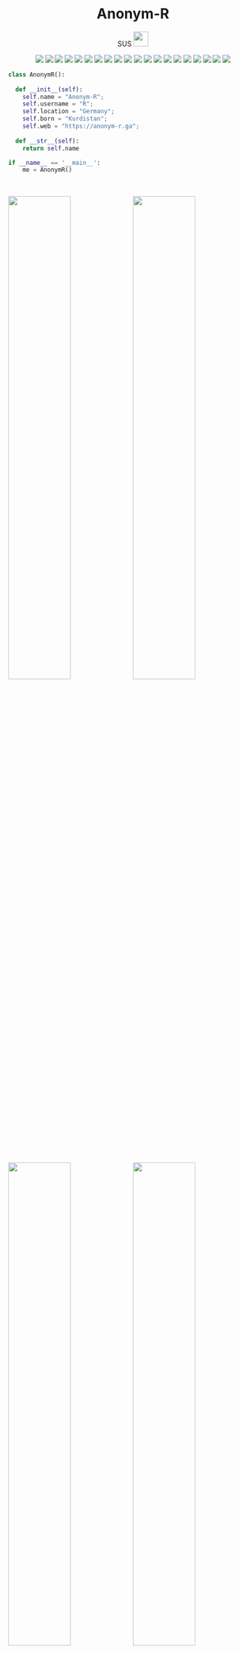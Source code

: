 <div align="center">
<h1><b>Anonym-R</b></h1>
<p>SUS <img src="https://camo.githubusercontent.com/63371d36886ee658f5a97401f393e1ab1684b2fd3de674b8f5efc7d410b2a3d0/68747470733a2f2f6d656469612e67697068792e636f6d2f6d656469612f57556c706c634d704f43456d5447427442572f67697068792e676966" width="30"></p>
</div>
<p>
<div align="center">
  <img src="https://img.shields.io/badge/Blogger-FF5722?style=for-the-badge&logo=blogger&logoColor=white">
  <img src="https://img.shields.io/badge/Amp-000?style=for-the-badge&logo=amp&logoColor=005AF0">
  <img src="https://img.shields.io/badge/Bootstrap-563D7C?style=for-the-badge&logo=bootstrap&logoColor=white">
  <img src="https://img.shields.io/badge/Shell_Script-121011?style=for-the-badge&logo=gnu-bash&logoColor=white">
  <img src="https://img.shields.io/badge/web3.js-F16822?style=for-the-badge&logo=web3.js&logoColor=white">
  <img src="https://img.shields.io/badge/Discord-5865F2?style=for-the-badge&logo=discord&logoColor=white">
  <img src="https://img.shields.io/badge/CSS3-1572B6?style=for-the-badge&logo=css3&logoColor=white">
  <img src="https://img.shields.io/badge/HTML5-E34F26?style=for-the-badge&logo=html5&logoColor=white">
  <img src="https://img.shields.io/badge/JavaScript-323330?style=for-the-badge&logo=javascript&logoColor=F7DF1E">
  <img src="https://img.shields.io/badge/json-5E5C5C?style=for-the-badge&logo=json&logoColor=white">
  <img src="https://img.shields.io/badge/PHP-777BB4?style=for-the-badge&logo=php&logoColor=white">
  <img src="https://img.shields.io/badge/Android-3DDC84?style=for-the-badge&logo=android&logoColor=white">
  <img src="https://img.shields.io/badge/Windows-0078D6?style=for-the-badge&logo=windows&logoColor=white">
  <img src="https://img.shields.io/badge/F%20Droid-1976D2?style=for-the-badge&logo=f-droid&logoColor=white">
  <img src="https://img.shields.io/badge/GIT-E44C30?style=for-the-badge&logo=git&logoColor=white">
  <img src="https://img.shields.io/badge/GNU%20Bash-4EAA25?style=for-the-badge&logo=GNU%20Bash&logoColor=white">
  <img src="https://img.shields.io/badge/Hyper-000000?style=for-the-badge&logo=hyper&logoColor=white">
  <img src="https://img.shields.io/badge/powershell-5391FE?style=for-the-badge&logo=powershell&logoColor=white">
  <img src="https://img.shields.io/badge/Google_chrome-4285F4?style=for-the-badge&logo=Google-chrome&logoColor=white">
  <img src="https://img.shields.io/badge/Tor_Browser-7D4698?style=for-the-badge&logo=Tor-Browser&logoColor=white">
</div>
</p>

```python
class AnonymR():
    
  def __init__(self):
    self.name = "Anonym-R";
    self.username = "R";
    self.location = "Germany";
    self.born = "Kurdistan";
    self.web = "https://anonym-r.ga";
    
  def __str__(self):
    return self.name

if __name__ == '__main__':
    me = AnonymR()
```

<br/>
<p>
  <a href="#">
  <img width="50%" src="https://github-readme-stats.vercel.app/api?username=KurdistanIs1&show_icons=true&theme=gruvbox&hide_border=true" /><img width="50%" src="https://github-readme-streak-stats.herokuapp.com/?user=KurdistanIs1&theme=gruvbox&hide_border=true" />
  <img width="50%" src="https://activity-graph.herokuapp.com/graph?username=KurdistanIs1&theme=gruvbox&hide_border=true" /><img width="50%" src="https://github-readme-stats.vercel.app/api/top-langs/?username=KurdistanIs1&layout=compact&theme=gruvbox&hide_border=true" />
  <img src="https://github-profile-trophy.vercel.app/?username=KurdistanIs1&theme=gruvbox&hide_border=true" />
  </a>
</p>
